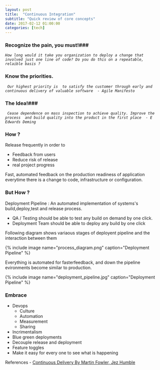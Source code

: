 ```yaml
---
layout: post
title:  "Continuous Integration"
subtitle: "Quick review of core concepts"
date: 2017-02-12 01:00:00
categories: [tech]
---
```


### Recognize the pain, you must!###

_` How long would it take you organization to deploy a change that involved just one line of code? Do you do this on a repeatable, relaible basis ? `_

### Know the priorities. ###

_` Our highest priority is  to satisfy the customer through early and continuous delivery of valuable software  - Agile Manifesto`_

### The Idea!###
_` Cease dependence on mass inspection to achieve quality. Improve the process  and build quality into the product in the first place  - E Edwards Deming`_

### How ? ###

Release frequently in order to

- Feedback from users
- Reduce risk of release
- real project progress

Fast, automated feedback on the production readiness of application everytime there is a change to code, infrastructure or configuration.

### But How ? ###

Deployment Pipeline : An automated implementation of systems's build,deploy,test and release process.

- QA / Testing should be able to test any build on demand by one click.
- Deployment Team should be able to deploy any build by one click

Following diagram shows variaous stages of deployent pipeline and the interaction between them

{% include image name="process_diagram.png" caption="Deployment Pipeline" %}

Everything is automated for fasterfeedback, and down the pipeline evironments become similar to production.

{% include image name="deployment_pipeline.jpg" caption="Deployment Pipeline" %}


### Embrace ###

- Devops
	- Culture
	- Automation
	- Measurement
	- Sharing
- Incrimentalism
- Blue green deployments
- Decouple release and deployment
- Feature toggles
- Make it easy for every one to see what is happening

References - [Continuous Delivery By
Martin Fowler, Jez Humble ](https://yow.eventer.com/events/1004/talks/1062)
